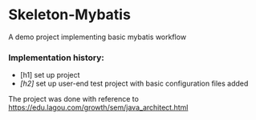 # Skeleton-Mybatis
A demo project implementing basic mybatis workflow

### Implementation history:

- [h1] set up project
- *[h2]* set up user-end test project with basic configuration files added

The project was done with reference to https://edu.lagou.com/growth/sem/java_architect.html
